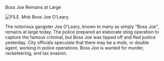 Boss Joe Remains at Large

![FILE. Mob Boss Joe O'Leary.](newspaper/images/man01.png)

The notorious gangster Joe O'Leary, known to many as simply "Boss Joe", remains at large today. The police prepared an elaborate sting operation to capture the famous criminal, but Boss Joe was tipped off and fled justice yesterday. City officials speculate that there may be a mole, or double agent, working in police operations. Boss Joe is wanted for murder, racketeering, and tax evasion. 

